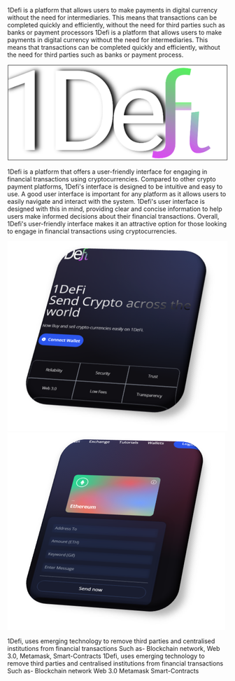 1Defi is a platform that allows users to make payments in digital currency without the need for intermediaries. This means that transactions can be completed quickly and efficiently, without the need for third parties such as banks or payment processors
1Defi is a platform that allows users to make payments in digital currency without the need for intermediaries. This means that transactions can be completed quickly and efficiently, without the need for third parties such as banks or payment process.

![Alt text](image.png)

1Defi is a platform that offers a user-friendly interface for engaging in financial transactions using cryptocurrencies. Compared to other crypto payment platforms, 1Defi's interface is designed to be intuitive and easy to use. A good user interface is important for any platform as it allows users to easily navigate and interact with the system. 1Defi's user interface is designed with this in mind, providing clear and concise information to help users make informed decisions about their financial transactions. Overall, 1Defi's user-friendly interface makes it an attractive option for those looking to engage in financial transactions using cryptocurrencies.

![Alt text](image-1.png) ![Alt text](image-2.png)

1Defi, uses emerging technology to remove third parties and centralised institutions from financial transactions Such as- Blockchain network, Web 3.0, Metamask, Smart-Contracts
1Defi, uses emerging technology to remove third parties and centralised institutions from financial transactions Such as-
Blockchain network
Web 3.0
Metamask
Smart-Contracts

